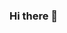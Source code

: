 ### Hi there 👋

<!--
**meeyoungchoi/meeyoungchoi** is a ✨ _special_ ✨ repository because its `README.md` (this file) appears on your GitHub profile.

Here are some ideas to get you started:

- 🔭 I’m currently working on spring-mvc, spring-boot, javascript
- 🌱 I’m currently learning JPA, javascript, spring-boot
- 👯 I’m looking to collaborate on ...
- 🤔 I’m looking for help with ...
- 💬 Ask me about ...
- 📫 How to reach me: goodlife1359@gmail.com
- 😄 Pronouns: ...
- ⚡ Fun fact: ...

-->
